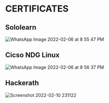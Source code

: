 # CERTIFICATES
## Sololearn
![WhatsApp Image 2022-02-06 at 8 55 47 PM](https://user-images.githubusercontent.com/46950972/152688379-7c3db795-0fb8-4cfb-991c-128c42e742b0.jpeg)
## Cicso NDG Linux
![WhatsApp Image 2022-02-06 at 8 56 37 PM](https://user-images.githubusercontent.com/46950972/152688523-65210774-d05a-4341-a206-98e3dbb24649.jpeg)
## Hackerath 
![Screenshot 2022-02-10 231122](https://user-images.githubusercontent.com/46950972/153465311-937e3cbc-4718-42c8-86de-a490146a8c3a.png)
